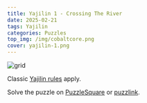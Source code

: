 ```yaml
---
title: Yajilin 1 - Crossing The River
date: 2025-02-21
tags: Yajilin
categories: Puzzles
top_img: /img/cobaltcore.png
cover: yajilin-1.png
---
```



![grid](yajilin-1.png)

Classic [Yajilin rules](https://puzz.link/rules.html?yajilin) apply.

Solve the puzzle on [PuzzleSquare](https://puzsq.logicpuzzle.app/puzzle/157510) or [puzzlink](https://puzz.link/p?yajilin/8/10/e10d20j1010c40j10d20e30d30d20j10d20e).